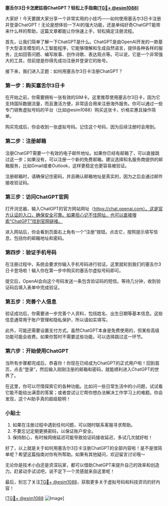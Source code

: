 **塞舌尔3日卡怎麽註冊ChatGPT？轻松上手指南[[TG💪+ @esim1088](https://t.me/s/esim1088)]**

大家好！今天要跟大家分享一个非常实用的小技巧——如何使用塞舌尔3日卡注册并登录ChatGPT！无论是想体验一下AI的强大功能，还是单纯好奇ChatGPT能带来什么样的帮助，这篇文章都能让你快速上手，轻松搞定注册流程。

首先，让我们简单了解一下ChatGPT是什么。ChatGPT是由OpenAI开发的一款基于大型语言模型的人工智能程序，它能够理解和生成自然语言，提供各种各样的服务，比如回答问题、编写故事、创作诗歌、表达观点等。可以说，它是一个非常强大的工具，但前提是你得先成功注册并登录它的账号。

接下来，我们进入正题：如何用塞舌尔3日卡注册ChatGPT？

### 第一步：购买塞舌尔3日卡

在开始之前，你需要拥有一张有效的SIM卡。这里推荐使用塞舌尔3日卡，因为它支持国际数据流量，而且激活方便，非常适合用来注册海外服务。你可以通过一些专门销售虚拟号码的平台（比如@esim1088）购买这张卡，价格实惠且操作简单。

购买完成后，你会收到一张虚拟号码。记住这个号码，因为后续注册时会用到。

### 第二步：注册邮箱

注册ChatGPT需要一个有效的电子邮件地址。如果你已经有邮箱了，可以直接跳过这一步；如果没有，可以注册一个新的免费邮箱。建议选择知名服务商提供的邮箱服务，比如Gmail或者Outlook，这样更稳定也更容易被验证。

注册邮箱时，请确保记住密码，并且确认邮箱地址是真实的，因为之后会通过邮件接收验证码。

### 第三步：访问ChatGPT官网

打开浏览器，输入ChatGPT的官方网站网址（https://chat.openai.com）。这是官方认证的入口，确保安全可靠。如果担心记不住网址，也可以直接搜索“ChatGPT”找到官网链接。

进入网站后，你会看到页面右上角有一个“注册”按钮。点击它，按照提示填写信息，包括你的邮箱地址和密码。

### 第四步：验证手机号码

在注册过程中，系统会要求你输入手机号码进行验证。这里就轮到我们的塞舌尔3日卡登场啦！输入你在第一步中购买的塞舌尔虚拟号码即可。

提交后，OpenAI会向这个号码发送一条包含验证码的短信。等待几分钟，收到验证码后填入表单中完成验证。

### 第五步：完善个人信息

验证成功后，你需要进一步完善个人资料，包括姓名、出生日期等基本信息。这些信息通常用于账户管理和隐私保护，所以请如实填写。

此外，可能还需要设置支付方式。虽然ChatGPT本身是免费使用的，但某些高级功能可能会收费。如果你暂时不需要这些功能，可以选择跳过这一环节。

### 第六步：开始使用ChatGPT

当所有步骤都完成后，恭喜你！你现在已经成为ChatGPT的正式用户啦！回到首页，点击“登录”，然后输入刚刚注册的邮箱和密码，就能顺利进入ChatGPT的世界了。

在这里，你可以尽情探索它的各种功能。比如问一些日常生活中的小问题，试试看它能不能给出满意的答案；或者尝试让它帮你想办法解决工作学习上的难题。你会发现，这个AI助手真的超级聪明！

### 小贴士

1. 如果在注册过程中遇到任何问题，可以随时联系客服寻求帮助。
2. 不要忘记定期更换密码，以保证账户安全。
3. 保持耐心，有时候网络延迟可能导致验证码接收延迟，多试几次就好啦！

好了，以上就是关于如何用塞舌尔3日卡注册ChatGPT的全部内容啦！是不是很简单呢？希望这篇指南对你有所帮助。如果有其他疑问，欢迎留言讨论哦～

无论你是技术小白还是资深玩家，都可以借助ChatGPT来提升自己的效率和创造力。赶紧动手试试吧，说不定下一个灵感就来自这里呢！

最后，别忘了关注[TG💪+ @esim1088](https://t.me/s/esim1088)，获取更多关于虚拟号码和科技资讯的好内容！

[[TG💪+ @esim1088](https://t.me/s/esim1088) ![Image](https://i.postimg.cc/4NQfJmqS/Snipaste-2025-05-13-00-14-12.png)]